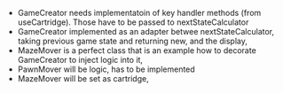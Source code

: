 * GameCreator needs implementatoin of key handler methods (from useCartridge). Those have to be passed to nextStateCalculator
* GameCreator implemented as an adapter betwee nextStateCalculator,
taking previous game state and returning new, and the display,
* MazeMover is a perfect class that is an example how to decorate GameCreator to inject logic into it,
* PawnMover will be logic, has to be implemented
* MazeMover will be set as cartridge,

